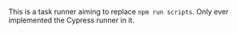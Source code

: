This is a task runner aiming to replace `npm run scripts`. Only ever implemented the Cypress runner in it.
